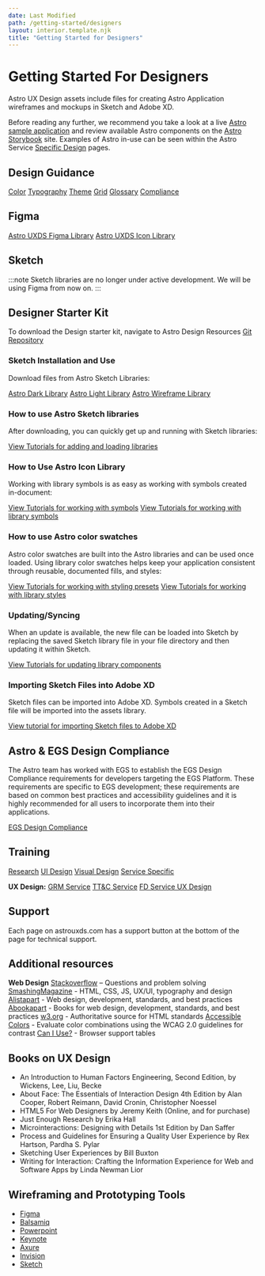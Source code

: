 ```yaml
---
date: Last Modified
path: /getting-started/designers
layout: interior.template.njk
title: "Getting Started for Designers"
---
```


# Getting Started For Designers

Astro UX Design assets include files for creating Astro Application wireframes and mockups in Sketch and Adobe XD.

Before reading any further, we recommend you take a look at a live [Astro sample application](https://sample-app.astrouxds.com/) and review available Astro components on the [Astro Storybook](https://astro-components.netlify.app/?path=/story/astro-uxds-welcome--start-here) site. Examples of Astro in-use can be seen within the Astro Service [Specific Design](/service-specific-ux-design/) pages.

## Design Guidance

[Color](/design-guidelines/color/)
[Typography](/design-guidelines/typography/)
[Theme](/design-guidelines/theme/)
[Grid](/design-guidelines/grid/)
[Glossary](/design-guidelines/glossary/)
[Compliance](/design-guidelines/compliance/)

## Figma

[Astro UXDS Figma Library](https://www.figma.com/community/file/1014254163928270411)
[Astro UXDS Icon Library](https://www.figma.com/community/file/1022883566772542677)

## Sketch

:::note
Sketch libraries are no longer under active development. We will be using Figma from now on.
:::

## Designer Starter Kit

To download the Design starter kit, navigate to Astro Design Resources [Git Repository](https://github.com/RocketCommunicationsInc/astro-design-resources)

### Sketch Installation and Use

Download files from Astro Sketch Libraries:

[Astro Dark Library](https://github.com/RocketCommunicationsInc/astro-design-resources/raw/master/Sketch/Astro%20Dark%20Library.sketch)
[Astro Light Library](https://github.com/RocketCommunicationsInc/astro-design-resources/raw/master/Sketch/Astro%20Light%20Library.sketch)
[Astro Wireframe Library](https://github.com/RocketCommunicationsInc/astro-design-resources/raw/master/Sketch/Astro%20Wireframe%20Library.sketch)

### How to use Astro Sketch libraries

After downloading, you can quickly get up and running with Sketch libraries:

[View Tutorials for adding and loading libraries ](https://www.sketch.com/docs/libraries/)

### How to Use Astro Icon Library

Working with library symbols is as easy as working with symbols created in-document:

[View Tutorials for working with symbols](https://www.sketch.com/docs/symbols/)
[View Tutorials for working with library symbols](https://www.sketch.com/docs/libraries/#library-symbols)

### How to use Astro color swatches

Astro color swatches are built into the Astro libraries and can be used once loaded. Using library color swatches helps keep your application consistent through reusable, documented fills, and styles:

[View Tutorials for working with styling presets](https://www.sketch.com/docs/styling/#presets)
[View Tutorials for working with library styles](https://www.sketch.com/docs/libraries/#library-styles)

### Updating/Syncing

When an update is available, the new file can be loaded into Sketch by replacing the saved Sketch library file in your file directory and then updating it within Sketch.

[View Tutorials for updating library components](https://www.sketch.com/docs/libraries/#updating-library-components)

### Importing Sketch Files into Adobe XD

Sketch files can be imported into Adobe XD. Symbols created in a Sketch file will be imported into the assets library.

[View tutorial for importing Sketch files to Adobe XD](https://www.youtube.com/watch?v=T7BdBmqVUuM&feature=youtu.be)

## Astro & EGS Design Compliance

The Astro team has worked with EGS to establish the EGS Design Compliance requirements for developers targeting the EGS Platform. These requirements are specific to EGS development; these requirements are based on common best practices and accessibility guidelines and it is highly recommended for all users to incorporate them into their applications.

[EGS Design Compliance](/design-guidelines/compliance/)

## Training

[Research](/design-process/research/)
[UI Design](/design-process/ui-design/)
[Visual Design](/design-process/visual-design/)
[Service Specific](/service-specific-ux-design/)

**UX Design:**
[GRM Service](/grm-service-ux-design/about-the-grm-designs/)
[TT&C Service](/ttc-service-ux-design/about-the-ttc-designs/)
[FD Service UX Design](/fd-service-ux-design/about-the-fd-designs/)

## Support

Each page on astrouxds.com has a support button at the bottom of the page for technical support.

## Additional resources

**Web Design**
[Stackoverflow](https://stackoverflow.com/) – Questions and problem solving
[SmashingMagazine](https://www.smashingmagazine.com/) - HTML, CSS, JS, UX/UI, typography and design
[Alistapart](https://alistapart.com/) - Web design, development, standards, and best practices
[Abookapart](https://abookapart.com/) - Books for web design, development, standards, and best practices
[w3.org](https://www.w3.org/) - Authoritative source for HTML standards
[Accessible Colors](https://accessible-colors.com/) - Evaluate color combinations using the WCAG 2.0 guidelines for contrast
[Can I Use?](https://www.caniuse.com/) - Browser support tables

## Books on UX Design

- An Introduction to Human Factors Engineering, Second Edition, by Wickens, Lee, Liu, Becke
- About Face: The Essentials of Interaction Design 4th Edition by Alan Cooper, Robert Reimann, David Cronin, Christopher Noessel
- HTML5 For Web Designers by Jeremy Keith (Online, and for purchase)
- Just Enough Research by Erika Hall
- Microinteractions: Designing with Details 1st Edition by Dan Saffer
- Process and Guidelines for Ensuring a Quality User Experience by Rex Hartson, Pardha S. Pylar
- Sketching User Experiences by Bill Buxton
- Writing for Interaction: Crafting the Information Experience for Web and Software Apps by Linda Newman Lior

## Wireframing and Prototyping Tools

- [Figma](https://www.figma.com/)
- [Balsamiq](https://balsamiq.com/)
- [Powerpoint](https://www.microsoft.com/en-us/microsoft-365/powerpoint)
- [Keynote](https://www.apple.com/keynote/)
- [Axure](https://www.axure.com/)
- [Invision](https://www.invisionapp.com/)
- [Sketch](https://www.sketch.com/)
